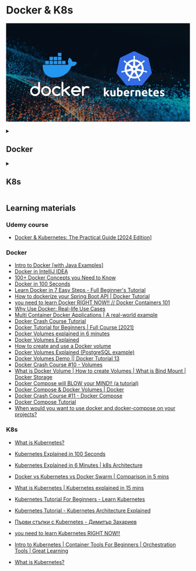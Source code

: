 # Docker & K8s 

![docker-and-k8s-logo](docker-and-k8s.jpeg)

<details>
<summary><h2>Docker</h2></summary>

Build the Docker image from a Dockerfile
```
docker build -t [IMAGE_NAME]:[VERSION] .

docker build -t hello-docker:1.0 .
```
`-t` - Flag used to tag the image with a name and optionally a version or tag. Name - `hello-docker`, tag - `1.0` <br>
`.` - Specifies the build context. The build context is the set of files located in the specified directory, which Docker 
will use for the build process. The `.` refers to the current directory, meaning Docker will look for a Dockerfile in the 
current directory and use the files in the current directory as the context for building the image. <br>

| `docker run`                                                                                                                                                                                                            | `docker start`                                    | `docker stop`                |
|-------------------------------------------------------------------------------------------------------------------------------------------------------------------------------------------------------------------------|---------------------------------------------------|------------------------------|
| Creates and starts a new container from an image                                                                                                                                                                        | Starts an existing stopped container              | Stop the Docker container    |
| `docker run --name [CONTAINER_NAME] [IMAGE_NAME]:[VERSION]`                                                                                                                                                             | `docker start [CONTAINER_ID]`                     | `docker stop [CONTAINER_ID]` |
| `docker run --name MyDockerApp hello-docker:1.0`                                                                                                                                                                        |                                                   |                              |
| `docker run -d --rm --name MyDockerApp hello-docker:1.0`                                                                                                                                                                |                                                   |                              |
| `docker run -d -p 8080:80 --name MyDockerApp hello-docker:1.0`                                                                                                                                                          |                                                   |                              |
| `--name` - Assign a custom name to the container being created                                                                                                                                                          |                                                   |                              |
| `-d` - Detached mode. This allows you to continue using the terminal for other commands while the container runs in the background.                                                                                     | Starts the container in detached mode by default. |                              |
| `docker attach [CONTAINER_NAME]` - Connect your terminal to a running Docker container's standard input, output, and error streams.                                                                                     |                                                   |                              |
| `-rm` - Automatically remove the container when it exits.                                                                                                                                                               |                                                   |                              |
| `-p 8080:80` - Publish a container's port(s) to the host. Allows you to make services running inside the container accessible from the host machine or network. Maps port 8080 on the host to port 80 in the container. |                                                   |                              |

| Check all RUNNING Docker containers | Check all Docker containers  | Check Docker images  | Follow the logs of a container in realtime use |
|-------------------------------------|------------------------------|----------------------|------------------------------------------------|
| `docker ps`                         | `docker ps -a`               | `docker images`      | `docker logs -f [CONTAINER_NAME]`              |

| Description                                     | Command                                    |                                      | Addition                                                   |
|-------------------------------------------------|--------------------------------------------|--------------------------------------|------------------------------------------------------------| 
| Delete container                                | `docker container rm [CONTAINER_ID]`       |                                      |                                                            |
| Delete image                                    | `docker image rm [IMAGE_ID]`               | `docker rmi [IMAGE_ID]`              | Before deleting an image delete the container that uses it |
| Remove all unused images and containers         | `docker system prune -a`                   |                                      |                                                            |
| Remove volume                                   | `docker volume rm`                         | `docker volume prune`                |                                                            |                                                                                                                                                                                                                                                           

<br>

`_TO_DO_`
Docker has 2 options for containers to store files on the host machine, so that the files are persisted even after the 
container stops: 

| Volumes                                                                                         | Bind mounts(Host volume)                                                                                                                                                                                                   |
|-------------------------------------------------------------------------------------------------|----------------------------------------------------------------------------------------------------------------------------------------------------------------------------------------------------------------------------|
| Completely handled by Docker.                                                                   | When you use a bind mount in Docker, you are linking a directory on the host filesystem to a directory in the container.                                                                                                   |
|                                                                                                 | If you modify, create, or delete files in the directory on the host, these changes will be immediately visible inside the container in the corresponding directory.                                                        |
|                                                                                                 | If you modify, create, or delete files from within the container in the mounted directory, these changes will be reflected on the host filesystem.                                                                         |
| One container writes to the storage while another reads from it.                                | Allows for real-time collaboration between the host and the container, which is particularly useful for development environments where code changes need to be tested immediately without rebuilding the container image.  |
| Named volume - Have specific name assigned to it.                                               | `docker run -v host_dir:container_dir`                                                                                                                                                                                     |
| `docker run -v name:container_dir`                                                              |                                                                                                                                                                                                                            |
| Anonymous volume - Not given a specific name. Docker assigns them an unique ID automatically.   |                                                                                                                                                                                                                            |
| `docker run -v container_dir`                                                                   |                                                                                                                                                                                                                            |
|                                                                                                 |                                                                                                                                                                                                                            |

<br>

Start multiple containers `docker-compose.yml`:
```
docker-compose up
```

Stop the containers:
```
docker-compose down
```

</details>


<details>
<summary><h2>K8s</h2></summary>



TODO:
`Pods` - 
Node
Cluster - Set of nodes
Master node - API server Scheduler Controller mangager etcd
Worker node
Kublet
Control plane
Minikube
Kubectl - Kubernetes Command Line Tool
Helm
Kubelet
Kube-Proxy

</details>


## Learning materials

### Udemy course
- [Docker & Kubernetes: The Practical Guide [2024 Edition]](https://www.udemy.com/course/docker-kubernetes-the-practical-guide/?couponCode=LETSLEARNNOWPP)

### Docker
- [Intro to Docker [with Java Examples]](https://www.youtube.com/watch?v=FzwIs2jMESM)
- [Docker in IntelliJ IDEA](https://www.youtube.com/watch?v=FzwIs2jMESM)
- [100+ Docker Concepts you Need to Know](https://www.youtube.com/watch?v=rIrNIzy6U_g)
- [Docker in 100 Seconds](https://www.youtube.com/watch?v=Gjnup-PuquQ)
- [Learn Docker in 7 Easy Steps - Full Beginner's Tutorial](https://www.youtube.com/watch?v=gAkwW2tuIqE)
- [How to dockerize your Spring Boot API | Docker Tutorial](https://www.youtube.com/watch?v=3SNKdr3f9Io)
- [you need to learn Docker RIGHT NOW!! // Docker Containers 101](https://www.youtube.com/watch?v=eGz9DS-aIeY)
- [Why Use Docker: Real-life Use Cases](https://www.youtube.com/watch?v=rcYswUg0J5k)
- [Multi Container Docker Applications | A real-world example](https://www.youtube.com/watch?v=bX_tFv0YCqg)
- [Docker Crash Course Tutorial](https://www.youtube.com/playlist?list=PL4cUxeGkcC9hxjeEtdHFNYMtCpjNBm3h7)
- [Docker Tutorial for Beginners | Full Course [2021]](https://www.youtube.com/watch?v=p28piYY_wv8&t=3763s)
- [Docker Volumes explained in 6 minutes](https://www.youtube.com/watch?v=p2PH_YPCsis)
- [Docker Volumes Explained](https://www.youtube.com/watch?v=n4LRpnqsXIo)
- [How to create and use a Docker volume](https://www.youtube.com/watch?v=_MlSdlP6nwc)
- [Docker Volumes Explained (PostgreSQL example)](https://www.youtube.com/watch?v=G-5c25DYnfI)
- [Docker Volumes Demo || Docker Tutorial 13](https://www.youtube.com/watch?v=SBUCYJgg4Mk)
- [Docker Crash Course #10 - Volumes](https://www.youtube.com/watch?v=Wh4BcFFr6Fc)
- [What is Docker Volume | How to create Volumes | What is Bind Mount | Docker Storage](https://www.youtube.com/watch?v=VOK06Q4QqvE)
- [Docker Compose will BLOW your MIND!! (a tutorial)](https://www.youtube.com/watch?v=DM65_JyGxCo)
- [Docker Compose & Docker Volumes | Docker](https://www.youtube.com/watch?v=41o4RJxfCZM)
- [Docker Crash Course #11 - Docker Compose](https://www.youtube.com/watch?v=TSySwrQcevM)
- [Docker Compose Tutorial](https://www.youtube.com/watch?v=HG6yIjZapSA)
- [When would you want to use docker and docker-compose on your projects?](https://www.youtube.com/watch?v=m3To85qMOuA&list=WL&index=94)

### K8s
- [What is Kubernetes?](https://www.youtube.com/watch?v=IMOZCDhH7do&list=PLN_xGGp_EzELV3J2Bp-kNkmI2Vor338NI&index=9)
- [Kubernetes Explained in 100 Seconds](https://www.youtube.com/watch?v=PziYflu8cB8)
- [Kubernetes Explained in 6 Minutes | k8s Architecture](https://www.youtube.com/watch?v=TlHvYWVUZyc&list=WL&index=51)
- [Docker vs Kubernetes vs Docker Swarm | Comparison in 5 mins](https://www.youtube.com/watch?v=9_s3h_GVzZc)
- [What is Kubernetes | Kubernetes explained in 15 mins](https://www.youtube.com/watch?v=VnvRFRk_51k)
- [Kubernetes Tutorial For Beginners - Learn Kubernetes](https://www.youtube.com/watch?v=yznvWW_L7AA&list=WL&index=104)
- [Kubernetes Tutorial - Kubernetes Architecture Explained](https://www.youtube.com/watch?v=1vnA13v8PcA&list=WL&index=83)
- [Първи стъпки с Kubernetes - Димитър Захариев](https://www.youtube.com/watch?v=-zu7qioThP4)
- [you need to learn Kubernetes RIGHT NOW!!](https://www.youtube.com/watch?v=7bA0gTroJjw&list=WL)
- [Intro to Kubernetes | Container Tools For Beginners | Orchestration Tools | Great Learning](https://www.youtube.com/watch?v=WUU85wXv4mA&list=WL&index=75&t=673s)

- [What is Kubernetes?](https://www.redhat.com/en/topics/containers/what-is-kubernetes)